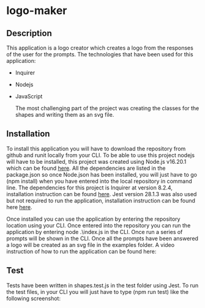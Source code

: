# logo-maker

## Description

This application is a logo creator which creates a logo from the responses of the user for the prompts. The technologies that have been used for this application:

- Inquirer
- Nodejs
- JavaScript

  The most challenging part of the project was creating the classes for the shapes and writing them as an svg file.

## Installation

To install this application you will have to download the repository from github and runit locally from your CLI. To be able to use this project nodejs will have to be installed, this project was created using Node.js v16.20.1 which can be found [here](https://nodejs.org/en/blog/release/v16.20.1).
All the dependencies are listed in the package.json so once Node.json has been installed, you will just have to go (npm install) when you have entered into the local repository in command line.
The dependencies for this project is Inquirer at version 8.2.4, installation instruction can be found [here](https://www.npmjs.com/package/inquirer/v/8.2.4).
Jest version 28.1.3 was also used but not required to run the application, installation instruction can be found here [here](https://jestjs.io/docs/getting-started).

Once installed you can use the application by entering the repository location using your CLI. Once entered into the repository you can run the application by entering node .\index.js in the CLI.
Once run a series of prompts will be shown in the CLI. Once all the prompts have been answered a logo will be created as an svg file in the examples folder.
A video instruction of how to run the application can be found here:

## Test

Tests have been written in shapes.test.js in the test folder using Jest. To run the test files, in your CLI you will just have to type (npm run test) like the following screenshot:

